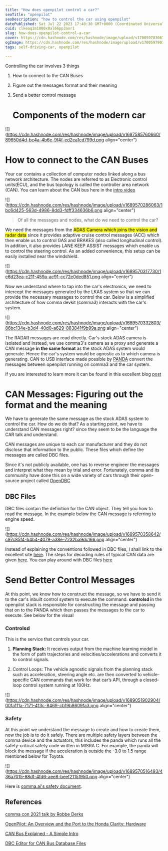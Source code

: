```yaml
---
title: "How does openpilot control a car?"
seoTitle: "openpilot"
seoDescription: "how to control the car using openpilot"
datePublished: Sat Jul 22 2023 17:40:30 GMT+0000 (Coordinated Universal Time)
cuid: clkeaq1m1000x0al66pp3aor1
slug: how-does-openpilot-control-a-car
cover: https://cdn.hashnode.com/res/hashnode/image/upload/v1700597830677/47ec04b0-584f-41fb-916e-5423d23e4fbb.png
ogImage: https://cdn.hashnode.com/res/hashnode/image/upload/v1700597907078/d26381ca-5b3a-4c57-b5db-8945226dfaef.png
tags: self-driving-car, openpilot

---
```


Controlling the car involves 3 things

1. How to connect to the CAN Buses
    
2. Figure out the messages format and their meaning
    
3. Send a better control message
    
    # **Components of the modern car**
    

![](https://cdn.hashnode.com/res/hashnode/image/upload/v1687585760660/89650d4d-bc4a-4b6e-9f4f-ed2ea1cd799d.png align="center")

# How to connect to the CAN Buses

Your car contains a collection of computer nodes linked along a bus network architecture. The nodes are referred to as Electronic control units(ECU), and the bus topology is called the controller area network (CAN). You can learn about the CAN bus here in the [intro video](https://www.youtube.com/watch?v=FqLDpHsxvf8)

![](https://cdn.hashnode.com/res/hashnode/image/upload/v1689570286063/1bc6d425-563d-4986-8dd3-fdff334636b6.png align="center")

> Of all the messages and nodes, what do we need to control the car?

We need the messages from the <mark>ADAS Camera which joins the vision and radar data</mark> since it provides adaptive cruise control messages (ACC) which then enable us to control GAS and BRAKES (also called longitudinal control). In addition, it also provides LANE KEEP ASSIST messages which enable us to control the steering control. As an added convenience, this setup can be easily installed near the windshield.

![](https://cdn.hashnode.com/res/hashnode/image/upload/v1689570317730/1e6d23ea-c211-459a-ac91-cc72e0ded851.png align="center")

Now we understand where to tap into the car's electronics, we need to intercept the messages generated by the LKAS system so that we can provide the necessary messages to control the car. Below is a simplified architecture of how comma devkit (comma3) interacts with the car's system.

![](https://cdn.hashnode.com/res/hashnode/image/upload/v1689570332803/86bc134e-b3d4-40d0-a629-883841f9b99a.png align="center")

The RADAR messages are read directly. Car's stock ADAS camera is isolated and instead, we use comma3's camera as a proxy and generate a CAN message **in the same format** as the stock ADAS system would generate. Hence the car's system would be agnostic as to which camera is generating. CAN to USB interface made possible by [PANDA](https://www.comma.ai/shop/panda) convert the messages between openpilot running on comma3 and the car system.

If you are interested to learn more it can be found in this excellent blog [post](https://wirelessnet2.medium.com/openpilot-an-overview-and-the-port-to-the-honda-clarity-16341d53c9aa)

# CAN Messages: Figuring out the format and the meaning

We have to generate the same message as the stock ADAS system to control the car. How do we do that? As a starting point, we have to understand CAN messages right? since they seem to be the language the CAR talk and understand.

CAN messages are unique to each car manufacturer and they do not disclose that information to the public. These files which define the messages are called DBC files.

Since it's not publicly available, one has to reverse engineer the messages and interpret what they mean by trial and error. Fortunately, comma and its community have done this on a wide variety of cars through their open-source project called [OpenDBC](https://github.com/commaai/opendbc)

## DBC Files

DBC files contain the definition for the CAN object. They tell you how to read the message. In the example below the CAN message is referring to engine speed.

![](https://cdn.hashnode.com/res/hashnode/image/upload/v1689570358642/c97c85f4-b4b4-4079-a38e-7232ba9dc166.png align="center")

Instead of explaining the conventions followed in DBC files, I shall link to the excellent site [here](https://www.csselectronics.com/pages/can-bus-simple-intro-tutorial). The steps for decoding rules of typical CAN data are given [here](https://www.csselectronics.com/pages/can-bus-simple-intro-tutorial). You can play around with DBC files [here](https://www.csselectronics.com/pages/dbc-editor-can-bus-database)

# Send Better Control Messages

At this point, we know how to construct the message, so we have to send it to the car's inbuilt control system to execute the command. **controlsd i**n the openpilot stack is responsible for constructing the message and passing that on to the PANDA which then passes the messages to the car to execute. See below for the visual

### Controlsd

This is the service that controls your car.

1. **Planning Stack:** It receives output from the machine learning model in the form of path trajectories and velocities/accelerations and converts it to control signals.
    
2. Control Loops: The vehicle agnostic signals from the planning stack such as acceleration, steering angle etc. are then converted to vehicle-specific CAN commands that work for that car’s API, through a closed-loop control system running at 100Hz.
    

![](https://cdn.hashnode.com/res/hashnode/image/upload/v1689051902904/00fa111a-7171-413c-8469-cb19b8609fa3.png align="center")

### Safety

At this point we understand the message to create and how to create them, now the job is to do it safely. There are multiple safety layers between the comma device and the actuators, this includes the panda which runs all the safety-critical safety code written in MISRA C. For example, the panda will block the message if the acceleration is outside the -3.0 to 1.5 range mentioned below for Toyota.

![](https://cdn.hashnode.com/res/hashnode/image/upload/v1689570516493/436a7015-88df-4fd6-aee8-beef2115f950.png align="center")

Here is [comma.ai's safety document](https://docs.comma.ai/SAFETY.html).

## References

[comma con 2021 talk by Robbe Derks](https://www.youtube.com/watch?v=FL8CxUSfipM)

[OpenPilot: An Overview and the Port to the Honda Clarity: Hardware](https://wirelessnet2.medium.com/openpilot-an-overview-and-the-port-to-the-honda-clarity-16341d53c9aa)

[CAN Bus Explained - A Simple Intro](https://www.youtube.com/watch?v=FqLDpHsxvf8)

[DBC Editor for CAN Bus Database Files](https://www.csselectronics.com/pages/dbc-editor-can-bus-database)